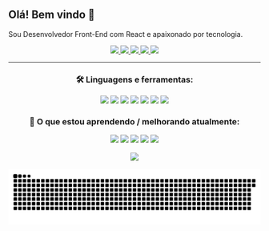 ## Olá! Bem vindo 👋

Sou Desenvolvedor Front-End com React e apaixonado por tecnologia.



<div align="center">
  <a href="https://www.linkedin.com/in/diegosgomes96" target="_blank">
    <img src="https://img.shields.io/badge/LinkedIn-0077B5?style=for-the-badge&logo=linkedin&logoColor=white" >
  </a>
  <a href="mailto:diegosgomes27@gmail.com" target="_blank">
    <img src="https://img.shields.io/badge/Gmail-D14836?style=for-the-badge&logo=gmail&logoColor=white" >
  </a>
  <a href="https://instagram.com/dirosaki" target="_blank">
    <img src="https://img.shields.io/badge/Instagram-E4405F?style=for-the-badge&logo=instagram&logoColor=white" >
  </a>
  <a href="https://codepen.io/dirosaki" target="_blank" >
    <img src="https://img.shields.io/badge/Codepen-000000?style=for-the-badge&logo=codepen&logoColor=white" >
  </a>
  <a href="https://www.udemy.com/user/diego-da-silva-gomes-6/" target="_blank" >
    <img src="https://img.shields.io/badge/Udemy-EC5252?style=for-the-badge&logo=Udemy&logoColor=white" >
  </a>
</div>

<hr/>

<div align="center">
  <h3>🛠 Linguagens e ferramentas: </h3>
    <img src="https://img.shields.io/badge/TypeScript-007ACC?style=for-the-badge&logo=typescript&logoColor=white" >
    <img src="https://img.shields.io/badge/React-20232A?style=for-the-badge&logo=react&logoColor=61DAFB" >
    <img src="https://img.shields.io/badge/next.js-000000?style=for-the-badge&logo=nextdotjs&logoColor=white" >  
    <img src="https://img.shields.io/badge/HTML5-E34F26?style=for-the-badge&logo=html5&logoColor=white" >
    <img src="https://img.shields.io/badge/styled--components-DB7093?style=for-the-badge&logo=styled-components&logoColor=white" >
    <img src="https://img.shields.io/badge/firebase-ffca28?style=for-the-badge&logo=firebase&logoColor=black" >
    <img src="https://img.shields.io/badge/Git-F05032?style=for-the-badge&logo=git&logoColor=white" >
</div>

<div align="center">
  <h3>📖 O que estou aprendendo / melhorando atualmente: </h3>
    <img src="https://img.shields.io/badge/React_Native-20232A?style=for-the-badge&logo=react&logoColor=61DAFB" >
    <img src="https://img.shields.io/badge/MongoDB-4EA94B?style=for-the-badge&logo=mongodb&logoColor=white" >
    <img src="https://img.shields.io/badge/Node.js-339933?style=for-the-badge&logo=nodedotjs&logoColor=white" >
    <img src="https://img.shields.io/badge/Amazon_AWS-232F3E?style=for-the-badge&logo=amazon-aws&logoColor=white" >
    <img src="https://img.shields.io/badge/Jest-C21325?style=for-the-badge&logo=jest&logoColor=white" >
</div>

<br/>

<div align="center">
  <img height="180em" src="https://github-readme-stats.vercel.app/api/top-langs/?username=dirosaki&layout=compact&theme=dark"/>
</div>

![Snake animation](https://github.com/dirosaki/dirosaki/blob/output/github-contribution-grid-snake.svg)







<!--
**Dirosaki/Dirosaki** is a ✨ _special_ ✨ repository because its `README.md` (this file) appears on your GitHub profile.

Here are some ideas to get you started:

- 🔭 I’m currently working on ...
- 🌱 I’m currently learning ...
- 👯 I’m looking to collaborate on ...
- 🤔 I’m looking for help with ...
- 💬 Ask me about ...
- 📫 How to reach me: ...
- 😄 Pronouns: ...
- ⚡ Fun fact: ...
-->
